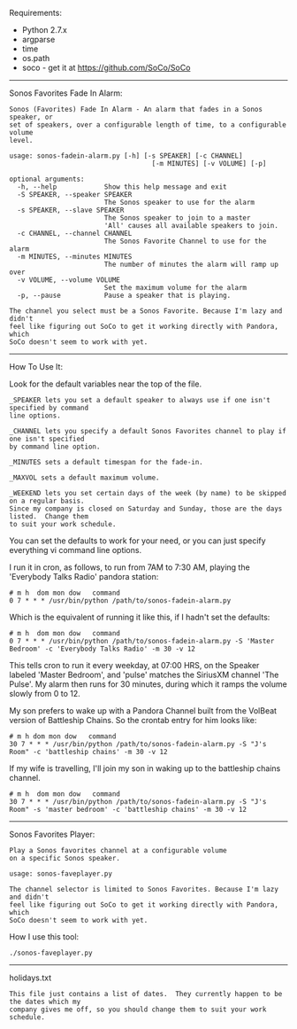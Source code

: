 Requirements:

* Python 2.7.x
 * argparse
 * time
 * os.path
 * soco - get it at https://github.com/SoCo/SoCo

----
Sonos Favorites Fade In  Alarm:
    
    Sonos (Favorites) Fade In Alarm - An alarm that fades in a Sonos speaker, or 
    set of speakers, over a configurable length of time, to a configurable volume
    level.
    
    usage: sonos-fadein-alarm.py [-h] [-s SPEAKER] [-c CHANNEL]
                                        [-m MINUTES] [-v VOLUME] [-p]
    
    optional arguments:
      -h, --help            Show this help message and exit
      -S SPEAKER, --speaker SPEAKER
                            The Sonos speaker to use for the alarm
      -s SPEAKER, --slave SPEAKER
                            The Sonos speaker to join to a master
                            'All' causes all available speakers to join.
      -c CHANNEL, --channel CHANNEL
                            The Sonos Favorite Channel to use for the alarm
      -m MINUTES, --minutes MINUTES
                            The number of minutes the alarm will ramp up over
      -v VOLUME, --volume VOLUME
                            Set the maximum volume for the alarm
      -p, --pause           Pause a speaker that is playing.
    
    The channel you select must be a Sonos Favorite. Because I'm lazy and didn't
    feel like figuring out SoCo to get it working directly with Pandora, which
    SoCo doesn't seem to work with yet.


----
How To Use It:

Look for the default variables near the top of the file.

    _SPEAKER lets you set a default speaker to always use if one isn't specified by command
    line options.

    _CHANNEL lets you specify a default Sonos Favorites channel to play if one isn't specified
    by command line option.

    _MINUTES sets a default timespan for the fade-in.

    _MAXVOL sets a default maximum volume.

    _WEEKEND lets you set certain days of the week (by name) to be skipped on a regular basis.
    Since my company is closed on Saturday and Sunday, those are the days listed.  Change them
    to suit your work schedule.

You can set the defaults to work for your need, or you can just specify everything vi command line options.

I run it in cron, as follows, to run from 7AM to 7:30 AM, playing the 'Everybody Talks Radio' pandora station:

    # m h  dom mon dow   command
    0 7 * * * /usr/bin/python /path/to/sonos-fadein-alarm.py 

Which is the equivalent of running it like this, if I hadn't set the defaults:

    # m h  dom mon dow   command
    0 7 * * * /usr/bin/python /path/to/sonos-fadein-alarm.py -S 'Master Bedroom' -c 'Everybody Talks Radio' -m 30 -v 12

This tells cron to run it every weekday, at 07:00 HRS, on the Speaker labeled
'Master Bedroom', and 'pulse' matches the SiriusXM channel 'The Pulse'.  My alarm
then runs for 30 minutes, during which it ramps the volume slowly from 0 to 12.

My son prefers to wake up with a Pandora Channel built from the VolBeat version
of Battleship Chains.  So the crontab entry for him looks like:

    # m h dom mon dow   command
    30 7 * * * /usr/bin/python /path/to/sonos-fadein-alarm.py -S "J's Room" -c 'battleship chains' -m 30 -v 12

If my wife is travelling, I'll join my son in waking up to the battleship chains channel.

    # m h  dom mon dow   command
    30 7 * * * /usr/bin/python /path/to/sonos-fadein-alarm.py -S "J's Room" -s 'master bedroom' -c 'battleship chains' -m 30 -v 12

----
Sonos Favorites Player:
    
    Play a Sonos favorites channel at a configurable volume
    on a specific Sonos speaker.
    
    usage: sonos-faveplayer.py
    
    The channel selector is limited to Sonos Favorites. Because I'm lazy and didn't
    feel like figuring out SoCo to get it working directly with Pandora, which
    SoCo doesn't seem to work with yet.

How I use this tool:

    ./sonos-faveplayer.py

----

holidays.txt

    This file just contains a list of dates.  They currently happen to be the dates which my 
    company gives me off, so you should change them to suit your work schedule.


